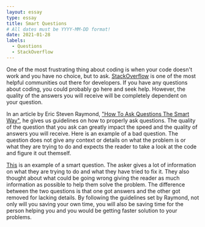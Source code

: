 ```yaml
---
layout: essay
type: essay
title: Smart Questions
# All dates must be YYYY-MM-DD format!
date: 2021-01-28
labels:
  - Questions
  - StackOverflow
---
```


One of the most frustrating thing about coding is when your code doesn't work and you have no choice, but to ask. [StackOverflow](https://stackoverflow.com/) is one of the most helpful communities out there for developers. If you have any questions about coding, you could probably go here and seek help. However, the quality of the answers you will receive will be completely dependent on your question.

In an article by Eric Steven Raymond, ["How To Ask Questions The Smart Way"](http://www.catb.org/esr/faqs/smart-questions.html), he gives us guidelines on how to properly ask questions. The quality of the question that you ask can greatly impact the speed and the quality of answers you will receive. Here is an example of a bad question. The question does not give any context or details on what the problem is or what they are trying to do and expects the reader to take a look at the code and figure it out themself.

[This](https://stackoverflow.com/questions/21266956/laravels-artisan-says-nothing-to-migrate) is an example of a smart question. The asker gives a lot of information on what they are trying to do and what they have tried to fix it. They also thought about what could be going wrong giving the reader as much information as possible to help them solve the problem. The difference between the two questions is that one got answers and the other got removed for lacking details. By following the guidelines set by Raymond, not only will you saving your own time, you will also be saving time for the person helping you and you would be getting faster solution to your problems.

